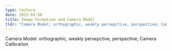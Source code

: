 ```yaml
---
type: lecture
date: 2022-03-30
title: Image Formation and Camera Model
tldr: "Camera Model: orthographic, weakly persepctive, perspective; Camera Calibration"
---
```

Camera Model: orthographic, weakly persepctive, perspective; Camera Calibration